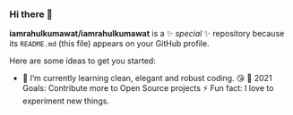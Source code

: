### Hi there 👋


**iamrahulkumawat/iamrahulkumawat** is a ✨ _special_ ✨ repository because its `README.md` (this file) appears on your GitHub profile.

Here are some ideas to get you started:

- 
    🌱 I’m currently learning clean, elegant and robust coding. 😘
    🥅 2021 Goals: Contribute more to Open Source projects
    ⚡ Fun fact: I love to experiment new things.


